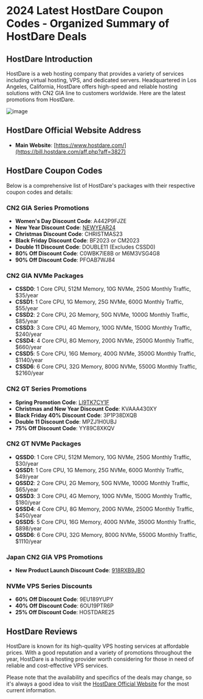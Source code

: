 # 2024 Latest HostDare Coupon Codes - Organized Summary of HostDare Deals

## HostDare Introduction
HostDare is a web hosting company that provides a variety of services including virtual hosting, VPS, and dedicated servers. Headquartered in Los Angeles, California, HostDare offers high-speed and reliable hosting solutions with CN2 GIA line to customers worldwide. Here are the latest promotions from HostDare.

![image](https://github.com/reseedzvizor/HostDare/assets/167612396/cea1f0a0-9838-4ce1-87e3-9ac37fa0aa13)

## HostDare Official Website Address
- **Main Website**: [https://www.hostdare.com/](https://bill.hostdare.com/aff.php?aff=3827)

## HostDare Coupon Codes
Below is a comprehensive list of HostDare's packages with their respective coupon codes and details:

### CN2 GIA Series Promotions
- **Women's Day Discount Code**: A442P9FJZE
- **New Year Discount Code**: [NEWYEAR24](https://bill.hostdare.com/aff.php?aff=3827)
- **Christmas Discount Code**: CHRISTMAS23
- **Black Friday Discount Code**: BF2023 or CM2023
- **Double 11 Discount Code**: DOUBLE11 (Excludes CSSD0)
- **80% Off Discount Code**: C0WBK7IE8B or M6M3VSG4G8
- **90% Off Discount Code**: PFOAB7WJ84

### CN2 GIA NVMe Packages
- **CSSD0**: 1 Core CPU, 512M Memory, 10G NVMe, 250G Monthly Traffic, $35/year
- **CSSD1**: 1 Core CPU, 1G Memory, 25G NVMe, 600G Monthly Traffic, $55/year
- **CSSD2**: 2 Core CPU, 2G Memory, 50G NVMe, 1000G Monthly Traffic, $85/year
- **CSSD3**: 3 Core CPU, 4G Memory, 100G NVMe, 1500G Monthly Traffic, $240/year
- **CSSD4**: 4 Core CPU, 8G Memory, 200G NVMe, 2500G Monthly Traffic, $660/year
- **CSSD5**: 5 Core CPU, 16G Memory, 400G NVMe, 3500G Monthly Traffic, $1140/year
- **CSSD6**: 6 Core CPU, 32G Memory, 800G NVMe, 5500G Monthly Traffic, $2160/year

### CN2 GT Series Promotions
- **Spring Promotion Code**: [LI9TK7CY1F](https://bill.hostdare.com/aff.php?aff=3827)
- **Christmas and New Year Discount Code**: KVAAA430XY
- **Black Friday 40% Discount Code**: 3P1P38DXQB
- **Double 11 Discount Code**: MPZJ1H0UBJ
- **75% Off Discount Code**: YY89C8XKQV

### CN2 GT NVMe Packages
- **QSSD0**: 1 Core CPU, 512M Memory, 10G NVMe, 250G Monthly Traffic, $30/year
- **QSSD1**: 1 Core CPU, 1G Memory, 25G NVMe, 600G Monthly Traffic, $49/year
- **QSSD2**: 2 Core CPU, 2G Memory, 50G NVMe, 1000G Monthly Traffic, $65/year
- **QSSD3**: 3 Core CPU, 4G Memory, 100G NVMe, 1500G Monthly Traffic, $180/year
- **QSSD4**: 4 Core CPU, 8G Memory, 200G NVMe, 2500G Monthly Traffic, $450/year
- **QSSD5**: 5 Core CPU, 16G Memory, 400G NVMe, 3500G Monthly Traffic, $898/year
- **QSSD6**: 6 Core CPU, 32G Memory, 800G NVMe, 5500G Monthly Traffic, $1110/year

### Japan CN2 GIA VPS Promotions
- **New Product Launch Discount Code**: [918RXB9JBO](https://bill.hostdare.com/aff.php?aff=3827)

### NVMe VPS Series Discounts
- **60% Off Discount Code**: 9EU189YUPY
- **40% Off Discount Code**: 6OU19PTR6P
- **25% Off Discount Code**: HOSTDARE25

## HostDare Reviews
HostDare is known for its high-quality VPS hosting services at affordable prices. With a good reputation and a variety of promotions throughout the year, HostDare is a hosting provider worth considering for those in need of reliable and cost-effective VPS services.

Please note that the availability and specifics of the deals may change, so it's always a good idea to visit the [HostDare Official Website](https://bill.hostdare.com/aff.php?aff=3827) for the most current information.
